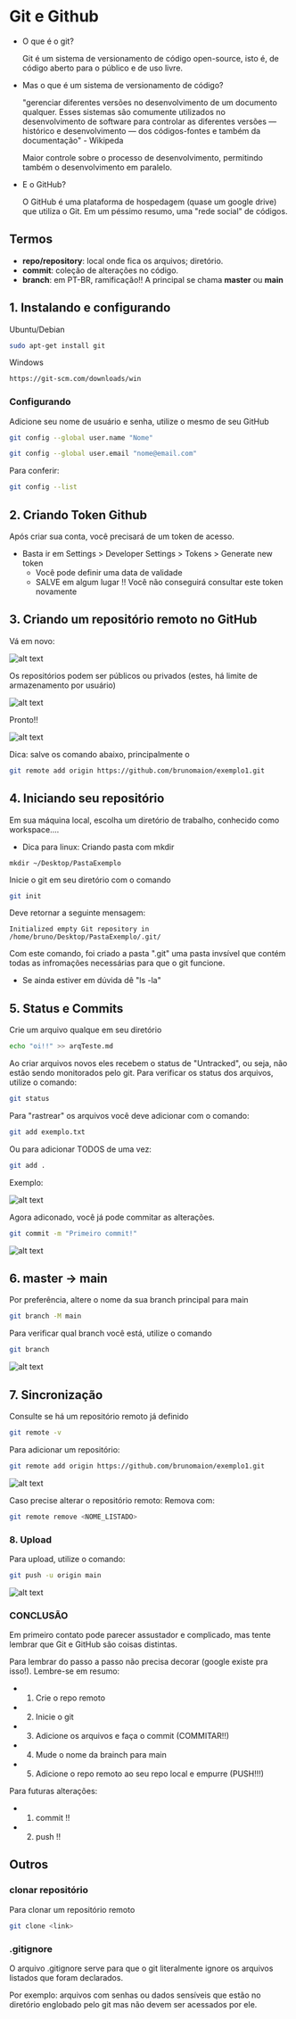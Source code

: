 # Git e Github

- O que é o git?

    Git é um sistema de versionamento de código open-source, isto é, de código aberto para o público e de uso livre.

- Mas o que é um sistema de versionamento de código?

    "gerenciar diferentes versões no desenvolvimento de um documento qualquer. Esses sistemas são comumente utilizados no desenvolvimento de software para controlar as diferentes versões — histórico e desenvolvimento — dos códigos-fontes e também da documentação" - Wikipeda
    
    Maior controle sobre o processo de desenvolvimento, permitindo também o desenvolvimento em paralelo.

- E o GitHub?

    O GitHub é uma plataforma de hospedagem (quase um google drive) que utiliza o Git. Em um péssimo resumo, uma "rede social" de códigos.  


## Termos

- **repo/repository**: local onde fica os arquivos; diretório.
- **commit**: coleção de alterações no código.
- **branch**: em PT-BR, ramificação!! A principal se chama **master** ou **main**


## 1. Instalando e configurando

Ubuntu/Debian
```.sh
sudo apt-get install git
```

Windows
```.sh
https://git-scm.com/downloads/win
```

### Configurando

Adicione seu nome de usuário e senha, utilize o mesmo de seu GitHub

```.sh
git config --global user.name "Nome"
```

```.sh
git config --global user.email "nome@email.com"
```

Para conferir:
```.sh
git config --list
```


## 2. Criando Token Github

Após criar sua conta, você precisará de um token de acesso.
- Basta ir em Settings > Developer Settings > Tokens > Generate new token
    - Você pode definir uma data de validade
    - SALVE em algum lugar !! Você não conseguirá consultar este token novamente


## 3. Criando um repositório remoto no GitHub

Vá em novo:

![alt text](create1.png)

Os repositórios podem ser públicos ou privados (estes, há limite de armazenamento por usuário)

![alt text](image.png)


Pronto!!

![alt text](image-1.png)

Dica: salve os comando abaixo, principalmente o
```.sh
git remote add origin https://github.com/brunomaion/exemplo1.git
```


## 4. Iniciando seu repositório

Em sua máquina local, escolha um diretório de trabalho, conhecido como workspace....

- Dica para linux: Criando pasta com mkdir
```
mkdir ~/Desktop/PastaExemplo
```

Inicie o git em seu diretório com o comando
```.sh
git init
```

Deve retornar a seguinte mensagem:
```
Initialized empty Git repository in /home/bruno/Desktop/PastaExemplo/.git/
```

Com este comando, foi criado a pasta ".git" uma pasta invsível que contém todas as infromações necessárias para que o git funcione.

- Se ainda estiver em dúvida dê "ls -la" 


## 5. Status e Commits

Crie um arquivo qualque em seu diretório
```.sh
echo "oi!!" >> arqTeste.md
```
Ao criar arquivos novos eles recebem o status de "Untracked", ou seja, não estão sendo monitorados pelo git. Para verificar os status dos arquivos, utilize o comando:

```.sh
git status
```

Para "rastrear" os arquivos você deve adicionar com o comando:
```.sh
git add exemplo.txt
```
Ou para adicionar TODOS de uma vez:
```.sh
git add .
```


Exemplo:

![alt text](image-2.png)


Agora adiconado, você já pode commitar as alterações.

```.sh
git commit -m "Primeiro commit!"
```
![alt text](image-3.png)


## 6. master -> main

Por preferência, altere o nome da sua branch principal para main

```.sh
git branch -M main
```

Para verificar qual branch você está, utilize o comando 
```.sh
git branch
```
![alt text](image-4.png)

## 7. Sincronização

Consulte se há um repositório remoto já definido

```.sh
git remote -v
```

Para adicionar um repositório:

```.sh
git remote add origin https://github.com/brunomaion/exemplo1.git
```

![alt text](image-5.png)

Caso precise alterar o repositório remoto:
Remova com:
```.sh
git remote remove <NOME_LISTADO>
```

### 8. Upload

Para upload, utilize o comando:
```.sh
git push -u origin main
```

![alt text](image-6.png)

### CONCLUSÃO

Em primeiro contato pode parecer assustador e complicado, mas tente lembrar que Git e GitHub são coisas distintas.

Para lembrar do passo a passo não precisa decorar (google existe pra isso!). Lembre-se em resumo:
- 1. Crie o repo remoto 
- 2. Inicie o git
- 3. Adicione os arquivos e faça o commit (COMMITAR!!)
- 4. Mude o nome da brainch para main
- 5. Adicione o repo remoto ao seu repo local e empurre (PUSH!!!)

Para futuras alterações:
- 1. commit !!
- 2. push !!


## Outros

### clonar repositório

Para clonar um repositório remoto

```.sh
git clone <link>
```

### .gitignore
    
O arquivo .gitignore serve para que o git literalmente ignore os arquivos listados que foram declarados.

Por exemplo: arquivos com senhas ou dados sensíveis que estão no diretório englobado pelo git mas não devem ser acessados por ele.

